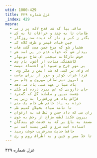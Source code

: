 ```yaml
---
utid: 1000-429
title: غزل شماره ۴۲۹
_index: 429
mesra:
  - ساقی بیا که شد قدح لاله پر ز می
  - طامات تا به چند و خرافات تا به کِی
  - بگذر ز کبر و ناز که دیده ست روزگار
  - چین قبای قیصر و طرف کلاه کی
  - هشیار شو که مرغ چمن مست گشت هان
  - بیدار شو که خواب عدم در پی است هی
  - خوش نازکانه میچمی ای شاخ نوبهار
  - کاشفتگی مبادت از آشوب بادِ دِی
  - بر مهرِ چَرخ و شیوه او اعتماد نیست
  - ‌ ای وای بر کسی که شد ایمن ز مکر وی
  - فردا شراب کوثر و حور از برای ماست
  - و امروز نیز ساقی مهروی و جام می
  - باد صبا ز عهد صبی یاد می دهد
  - جان دارویی که غم ببرد درده اِی صُبّی
  - حِشمت مَبین و سلطنت گل که گسترد
  - فرّاش باد هر ورقش را به زیر پی
  - درده به یاد حاتم طی جام یک منی
  - تا نامه سیاه بخیلان کنیم طی
  - زان می که داد حسن و لطافت به ارغوان
  - بیرون فکند لطف مزاج از رخش به خوی
  - مسند به باغ بر که به خدمت چو بندگان
  - استاده است سرو و کمر بسته است نی
  - حافظ حدیث سحرفریب خوشت رسید
  - تا حدّ مصر و چین و به اطراف روم و ری
---
```

غزل شماره ۴۲۹
